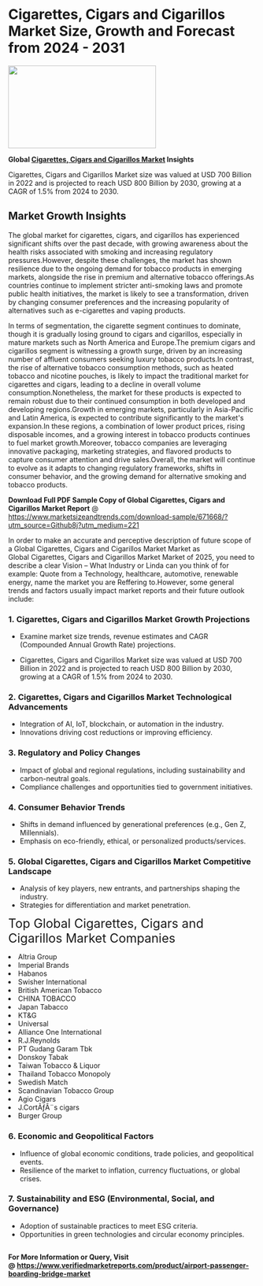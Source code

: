 <H1>Cigarettes, Cigars and Cigarillos Market Size, Growth and Forecast from 2024 - 2031</H1><img class="aligncenter size-medium wp-image-584254" src="https://thirdeyenews.in/wp-content/uploads/2024/09/Global-Market-Research-300x168.jpeg" alt="" width="300" height="168" /><p><strong>Global&nbsp;<a href="https://www.marketsizeandtrends.com/download-sample/671668/?utm_source=Github8j?utm_medium=221">Cigarettes, Cigars and Cigarillos Market</a> Insights</strong></p><p>Cigarettes, Cigars and Cigarillos Market size was valued at USD 700 Billion in 2022 and is projected to reach USD 800 Billion by 2030, growing at a CAGR of 1.5% from 2024 to 2030.</p><p><h2>Market Growth Insights</h2> <p>The global market for cigarettes, cigars, and cigarillos has experienced significant shifts over the past decade, with growing awareness about the health risks associated with smoking and increasing regulatory pressures.However, despite these challenges, the market has shown resilience due to the ongoing demand for tobacco products in emerging markets, alongside the rise in premium and alternative tobacco offerings.As countries continue to implement stricter anti-smoking laws and promote public health initiatives, the market is likely to see a transformation, driven by changing consumer preferences and the increasing popularity of alternatives such as e-cigarettes and vaping products.</p> <p>In terms of segmentation, the cigarette segment continues to dominate, though it is gradually losing ground to cigars and cigarillos, especially in mature markets such as North America and Europe.The premium cigars and cigarillos segment is witnessing a growth surge, driven by an increasing number of affluent consumers seeking luxury tobacco products.In contrast, the rise of alternative tobacco consumption methods, such as heated tobacco and nicotine pouches, is likely to impact the traditional market for cigarettes and cigars, leading to a decline in overall volume consumption.Nonetheless, the market for these products is expected to remain robust due to their continued consumption in both developed and developing regions.Growth in emerging markets, particularly in Asia-Pacific and Latin America, is expected to contribute significantly to the market's expansion.In these regions, a combination of lower product prices, rising disposable incomes, and a growing interest in tobacco products continues to fuel market growth.Moreover, tobacco companies are leveraging innovative packaging, marketing strategies, and flavored products to capture consumer attention and drive sales.Overall, the market will continue to evolve as it adapts to changing regulatory frameworks, shifts in consumer behavior, and the growing demand for alternative smoking and tobacco products.<p><span class=""><strong>Download Full PDF Sample Copy of Global Cigarettes, Cigars and Cigarillos Market Report</strong> @ <a href="https://www.marketsizeandtrends.com/download-sample/671668/?utm_source=Github8j?utm_medium=221" target="_blank">https://www.marketsizeandtrends.com/download-sample/671668/?utm_source=Github8j?utm_medium=221</a></span></p><p>In order to make an accurate and perceptive description of future scope of a Global&nbsp;Cigarettes, Cigars and Cigarillos Market Market as Global&nbsp;Cigarettes, Cigars and Cigarillos Market Market of 2025, you need to describe a clear Vision &ndash; What Industry or Linda can you think of for example: Quote from a Technology, healthcare, automotive, renewable energy, name the market you are Reffering to.However, some general trends and factors usually impact market reports and their future outlook include:</p><h3>1.&nbsp;<strong>Cigarettes, Cigars and Cigarillos Market Growth Projections</strong></h3><ul><li>Examine market size trends, revenue estimates and CAGR (Compounded Annual Growth Rate) projections.</li><li><p>Cigarettes, Cigars and Cigarillos Market size was valued at USD 700 Billion in 2022 and is projected to reach USD 800 Billion by 2030, growing at a CAGR of 1.5% from 2024 to 2030.</p></li></ul><h3>2.&nbsp;<strong>Cigarettes, Cigars and Cigarillos Market Technological Advancements</strong></h3><ul><li>Integration of AI, IoT, blockchain, or automation in the industry.</li><li>Innovations driving cost reductions or improving efficiency.</li></ul><h3>3.&nbsp;<strong>Regulatory and Policy Changes</strong></h3><ul><li>Impact of global and regional regulations, including sustainability and carbon-neutral goals.</li><li>Compliance challenges and opportunities tied to government initiatives.</li></ul><h3>4.&nbsp;<strong>Consumer Behavior Trends</strong></h3><ul><li>Shifts in demand influenced by generational preferences (e.g., Gen Z, Millennials).</li><li>Emphasis on eco-friendly, ethical, or personalized products/services.</li></ul><h3>5.&nbsp;<strong>Global Cigarettes, Cigars and Cigarillos Market Competitive Landscape</strong></h3><ul><li>Analysis of key players, new entrants, and partnerships shaping the industry.</li><li>Strategies for differentiation and market penetration.</li></ul><p data-pm-slice="1 1 []"><span style="color: inherit; font-family: inherit; font-size: 25px;">Top Global Cigarettes, Cigars and Cigarillos Market Companies</span></p><div class="" data-test-id=""><p><li>Altria Group</li><li> Imperial Brands</li><li> Habanos</li><li> Swisher International</li><li> British American Tobacco</li><li> CHINA TOBACCO</li><li> Japan Tabacco</li><li> KT&G</li><li> Universal</li><li> Alliance One International</li><li> R.J.Reynolds</li><li> PT Gudang Garam Tbk</li><li> Donskoy Tabak</li><li> Taiwan Tobacco & Liquor</li><li> Thailand Tobacco Monopoly</li><li> Swedish Match</li><li> Scandinavian Tobacco Group</li><li> Agio Cigars</li><li> J.CortÃƒÂ¨s cigars</li><li> Burger Group</li></p></div><h3>6.&nbsp;<strong>Economic and Geopolitical Factors</strong></h3><ul><li>Influence of global economic conditions, trade policies, and geopolitical events.</li><li>Resilience of the market to inflation, currency fluctuations, or global crises.</li></ul><h3>7.&nbsp;<strong>Sustainability and ESG (Environmental, Social, and Governance)</strong></h3><ul><li>Adoption of sustainable practices to meet ESG criteria.</li><li>Opportunities in green technologies and circular economy principles.</li></ul><h2><strong style="font-size: 14px;">For More Information or Query, Visit @&nbsp;</strong><a style="background-color: #ffffff; font-size: 14px;" href="https://www.marketsizeandtrends.com/report/cigarettes-cigars-and-cigarillos-market/" target="_blank">https://www.verifiedmarketreports.com/product/airport-passenger-boarding-bridge-market</a></h2>